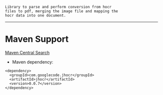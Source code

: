
```
Library to parse and perform conversion from hocr
files to pdf, merging the image file and mapping the
hocr data into one document.
```


---




# Maven Support #

[Maven Central Search](http://search.maven.org/#search|ga|1|jhocr)

  * Maven dependency:
```
<dependency>
  <groupId>com.googlecode.jhocr</groupId>
  <artifactId>jhocr</artifactId>
  <version>0.0.7</version>
</dependency>
```